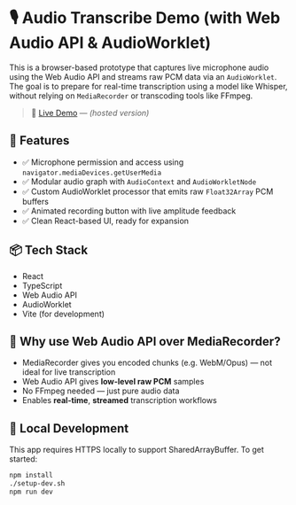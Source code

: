 # 🎙️ Audio Transcribe Demo (with Web Audio API & AudioWorklet)

This is a browser-based prototype that captures live microphone audio using the Web Audio API and streams raw PCM data via an `AudioWorklet`. The goal is to prepare for real-time transcription using a model like Whisper, without relying on `MediaRecorder` or transcoding tools like FFmpeg.

> 🚀 [Live Demo](https://audio-capture-demo.vercel.app/) — *(hosted version)*

## 🚀 Features

- ✅ Microphone permission and access using `navigator.mediaDevices.getUserMedia`
- ✅ Modular audio graph with `AudioContext` and `AudioWorkletNode`
- ✅ Custom AudioWorklet processor that emits raw `Float32Array` PCM buffers
- ✅ Animated recording button with live amplitude feedback
- ✅ Clean React-based UI, ready for expansion

## 📦 Tech Stack

- React
- TypeScript
- Web Audio API
- AudioWorklet
- Vite (for development)

## 🧠 Why use Web Audio API over MediaRecorder?

- MediaRecorder gives you encoded chunks (e.g. WebM/Opus) — not ideal for live transcription
- Web Audio API gives **low-level raw PCM** samples
- No FFmpeg needed — just pure audio data
- Enables **real-time**, **streamed** transcription workflows

## 🧪 Local Development

This app requires HTTPS locally to support SharedArrayBuffer. To get started:

```bash
npm install
./setup-dev.sh
npm run dev
